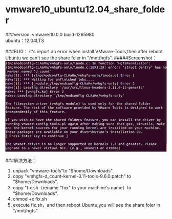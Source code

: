 vmware10_ubuntu12.04_share_folder
==================
###version:
    vmware:10.0.0 build-1295980  
	ubuntu：12.04LTS

###BUG：
it's report an error when install VMware-Tools,then after reboot Ubuntu we can't see the share foler in "/mnt/hgfs".
#####Screenshot：
![error_screenshot](https://github.com/tianxiang1989/vmware10_ubuntu12.04_share_folder/raw/master/screenshots/error.png)

###解决方法：
1. unpack "vmware-tools"to "$home/Downloads".
2. copy "vmhgfs-d_count-kernel-3.11-tools-9.6.0.patch" to "$home/Downloads".
3. copy "fix.sh（rename "fox" to your machine's name）to "$home/Downloads".
4. chmod +x fix.sh
5. execute fix.sh，and then reboot Ubuntu,you will see the share foler in "/mnt/hgfs".

